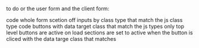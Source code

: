 to do or the user form and the client form:

code whole form
scetion off inputs by class type that match the js class type
code buttons with data target class that match the js types
only top level buttons are active on load
sections are set to active when the button is cliced with the data targe class that matches
